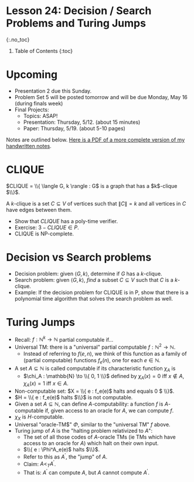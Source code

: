 # Lesson 24: Decision / Search Problems and Turing Jumps
{:.no_toc}

1. Table of Contents
{:toc}

# Upcoming

* Presentation 2 due this Sunday.
* Problem Set 5 will be posted tomorrow and will be due Monday, May 16 (during finals week)
* Final Projects:
  * Topics: ASAP!
  * Presentation: Thursday, 5/12. (about 15 minutes)
  * Paper: Thursday, 5/19. (about 5-10 pages)

Notes are outlined below. [Here is a PDF of a more complete version of my handwritten notes](lesson24.pdf).

# CLIQUE

$CLIQUE = \\{ \langle G, k \rangle : G$ is a graph that has a $k$-clique $\\}$.

A $k$-clique is a set $C \subseteq V$ of vertices such that $\|C\| = k$ and all vertices in $C$ have edges between them.

* Show that $CLIQUE$ has a poly-time verifier.
* Exercise: $3-CLIQUE \in P$.
* CLIQUE is NP-complete.

# Decision vs Search problems

* Decision problem: given $\langle G, k \rangle$, determine if $G$ has a $k$-clique.
* Search problem: given $\langle G, k \rangle$, *find* a subset $C \subseteq V$ such that $C$ is a $k$-clique.
* Example: If the decision problem for CLIQUE is in P, show that there is a polynomial time algorithm that solves the search problem as well.

# Turing Jumps

* Recall: $f : \mathbb{N}^k \to \mathbb{N}$ partial computable if...
* Universal TM: there is a "universal" partial computable $f : \mathbb{N}^2 \to \mathbb{N}$.
  * Instead of referring to $f(e, n)$, we think of this function as a family of (partial computable) functions $f_e(n)$, one for each $e \in \mathbb{N}$.
* A set $A \subseteq \mathbb{N}$ is called computable if its characteristic function $\chi_A$ is
  * $\chi_A : \mathbb{N} \to \\{ 0, 1 \\}$ defined by $\chi_A(x) = 0$ iff $x \not \in A$, $\chi_A(x) = 1$ iff $x \in A$.
* Non-computable set: $X = \\{ e : f_e(e)$ halts and equals 0 $ \\}$.
* $H = \\{ e : f_e(e)$ halts $\\}$ is not computable.
* Given a set $A \subseteq \mathbb{N}$, can define $A$-computability: a function $f$ is $A$-computable if, given access to an oracle for $A$, we can compute $f$.
* $\chi_X$ is $H$-computable.
* Universal "oracle-TM$" $\Phi$, similar to the "universal TM" $f$ above.
* Turing jump of $A$ is the "halting problem relativized to $A$":
  * The set of all those codes of $A$-oracle TMs (ie TMs which have access to an oracle for $A$) which halt on their own input.
  * $\\{ e : \Phi^A_e(e)$ halts $\\}$.
  * Refer to this as $A^\prime$, the "jump" of $A$.
  * Claim: $A <_T A^\prime$.
  * That is: $A^\prime$ can compute $A$, but $A$ cannot compute $A^\prime$.
